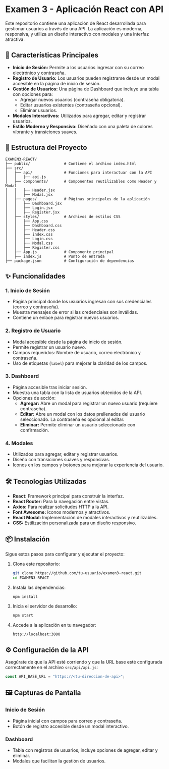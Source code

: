 # Examen 3 - Aplicación React con API

Este repositorio contiene una aplicación de React desarrollada para gestionar usuarios a través de una API. La aplicación es moderna, responsiva, y utiliza un diseño interactivo con modales y una interfaz atractiva.

## 🚀 Características Principales

- **Inicio de Sesión:** Permite a los usuarios ingresar con su correo electrónico y contraseña.
- **Registro de Usuario:** Los usuarios pueden registrarse desde un modal accesible en la página de inicio de sesión.
- **Gestión de Usuarios:** Una página de Dashboard que incluye una tabla con opciones para:
  - Agregar nuevos usuarios (contraseña obligatoria).
  - Editar usuarios existentes (contraseña opcional).
  - Eliminar usuarios.
- **Modales Interactivos:** Utilizados para agregar, editar y registrar usuarios.
- **Estilo Moderno y Responsivo:** Diseñado con una paleta de colores vibrante y transiciones suaves.

## 📂 Estructura del Proyecto

```
EXAMEN3-REACT/
├── public/               # Contiene el archivo index.html
├── src/
│   ├── api/              # Funciones para interactuar con la API
│   │   ├── api.js
│   ├── components/       # Componentes reutilizables como Header y Modal
│   │   ├── Header.jsx
│   │   ├── Modal.jsx
│   ├── pages/            # Páginas principales de la aplicación
│   │   ├── Dashboard.jsx
│   │   ├── Login.jsx
│   │   ├── Register.jsx
│   ├── styles/           # Archivos de estilos CSS
│   │   ├── App.css
│   │   ├── Dashboard.css
│   │   ├── Header.css
│   │   ├── index.css
│   │   ├── Login.css
│   │   ├── Modal.css
│   │   ├── Register.css
│   ├── App.js            # Componente principal
│   ├── index.js          # Punto de entrada
├── package.json          # Configuración de dependencias
```

## ✨ Funcionalidades

### **1. Inicio de Sesión**
- Página principal donde los usuarios ingresan con sus credenciales (correo y contraseña).
- Muestra mensajes de error si las credenciales son inválidas.
- Contiene un enlace para registrar nuevos usuarios.

### **2. Registro de Usuario**
- Modal accesible desde la página de inicio de sesión.
- Permite registrar un usuario nuevo.
- Campos requeridos: Nombre de usuario, correo electrónico y contraseña.
- Uso de etiquetas (`label`) para mejorar la claridad de los campos.

### **3. Dashboard**
- Página accesible tras iniciar sesión.
- Muestra una tabla con la lista de usuarios obtenidos de la API.
- Opciones de acción:
  - **Agregar:** Abre un modal para registrar un nuevo usuario (requiere contraseña).
  - **Editar:** Abre un modal con los datos prellenados del usuario seleccionado. La contraseña es opcional al editar.
  - **Eliminar:** Permite eliminar un usuario seleccionado con confirmación.

### **4. Modales**
- Utilizados para agregar, editar y registrar usuarios.
- Diseño con transiciones suaves y responsivas.
- Iconos en los campos y botones para mejorar la experiencia del usuario.

## 🛠️ Tecnologías Utilizadas

- **React:** Framework principal para construir la interfaz.
- **React Router:** Para la navegación entre vistas.
- **Axios:** Para realizar solicitudes HTTP a la API.
- **Font Awesome:** Iconos modernos y atractivos.
- **React Modal:** Implementación de modales interactivos y reutilizables.
- **CSS:** Estilización personalizada para un diseño responsivo.

## 📦 Instalación

Sigue estos pasos para configurar y ejecutar el proyecto:

1. Clona este repositorio:
   ```bash
   git clone https://github.com/tu-usuario/examen3-react.git
   cd EXAMEN3-REACT
   ```

2. Instala las dependencias:
   ```bash
   npm install
   ```

3. Inicia el servidor de desarrollo:
   ```bash
   npm start
   ```

4. Accede a la aplicación en tu navegador:
   ```plaintext
   http://localhost:3000
   ```

## ⚙️ Configuración de la API

Asegúrate de que la API esté corriendo y que la URL base esté configurada correctamente en el archivo `src/api/api.js`:
```javascript
const API_BASE_URL = "https://<tu-direccion-de-api>";
```

## 🖼️ Capturas de Pantalla

### **Inicio de Sesión**
- Página inicial con campos para correo y contraseña.
- Botón de registro accesible desde un modal interactivo.

### **Dashboard**
- Tabla con registros de usuarios, incluye opciones de agregar, editar y eliminar.
- Modales que facilitan la gestión de usuarios.
